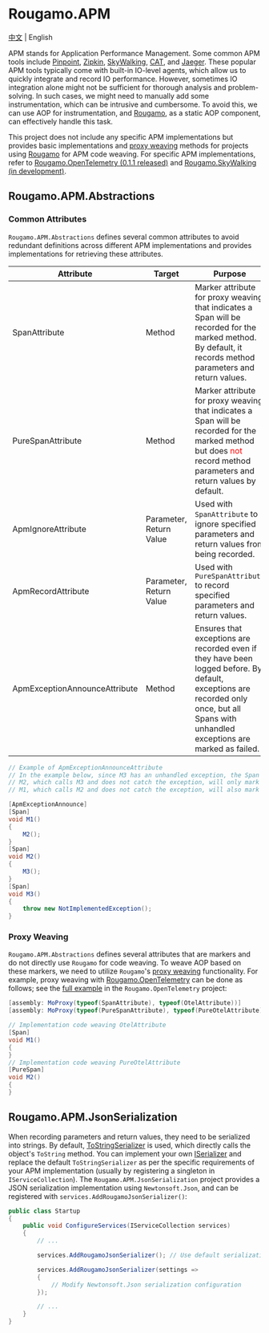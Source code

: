 # Rougamo.APM

[中文](https://github.com/inversionhourglass/Rougamo.APM/blob/master/README.md) | English

APM stands for Application Performance Management. Some common APM tools include [Pinpoint](https://github.com/pinpoint-apm/pinpoint), [Zipkin](https://github.com/openzipkin/zipkin), [SkyWalking](https://github.com/apache/skywalking), [CAT](https://github.com/dianping/cat), and [Jaeger](https://github.com/jaegertracing/jaeger). These popular APM tools typically come with built-in IO-level agents, which allow us to quickly integrate and record IO performance. However, sometimes IO integration alone might not be sufficient for thorough analysis and problem-solving. In such cases, we might need to manually add some instrumentation, which can be intrusive and cumbersome. To avoid this, we can use AOP for instrumentation, and [Rougamo](https://github.com/inversionhourglass/Rougamo), as a static AOP component, can effectively handle this task.

This project does not include any specific APM implementations but provides basic implementations and [proxy weaving](#代理织入) methods for projects using [Rougamo](https://github.com/inversionhourglass/Rougamo) for APM code weaving. For specific APM implementations, refer to [Rougamo.OpenTelemetry (0.1.1 released)](https://github.com/inversionhourglass/Rougamo.OpenTelemetry) and [Rougamo.SkyWalking (in development)](https://github.com/inversionhourglass/Rougamo.Skywalking).

## Rougamo.APM.Abstractions

### Common Attributes

`Rougamo.APM.Abstractions` defines several common attributes to avoid redundant definitions across different APM implementations and provides implementations for retrieving these attributes.

| Attribute                  | Target      | Purpose                                                                                                        |
|----------------------------|-------------|----------------------------------------------------------------------------------------------------------------|
| SpanAttribute              | Method       | Marker attribute for proxy weaving that indicates a Span will be recorded for the marked method. By default, it records method parameters and return values. |
| PureSpanAttribute          | Method       | Marker attribute for proxy weaving that indicates a Span will be recorded for the marked method but does <font color=red>not</font> record method parameters and return values by default. |
| ApmIgnoreAttribute         | Parameter, Return Value | Used with `SpanAttribute` to ignore specified parameters and return values from being recorded.              |
| ApmRecordAttribute         | Parameter, Return Value | Used with `PureSpanAttribute` to record specified parameters and return values.                                  |
| ApmExceptionAnnounceAttribute | Method    | Ensures that exceptions are recorded even if they have been logged before. By default, exceptions are recorded only once, but all Spans with unhandled exceptions are marked as failed. |

```csharp
// Example of ApmExceptionAnnounceAttribute
// In the example below, since M3 has an unhandled exception, the Span on M3 will record the exception and mark its status as failed.
// M2, which calls M3 and does not catch the exception, will only mark its Span as failed without recording the exception because M3 has already recorded it.
// M1, which calls M2 and does not catch the exception, will also mark its Span as failed and will record the exception information due to the addition of ApmExceptionAnnounceAttribute.

[ApmExceptionAnnounce]
[Span]
void M1()
{
    M2();
}
[Span]
void M2()
{
    M3();
}
[Span]
void M3()
{
    throw new NotImplementedException();
}
```

### Proxy Weaving

`Rougamo.APM.Abstractions` defines several attributes that are markers and do not directly use `Rougamo` for code weaving. To weave AOP based on these markers, we need to utilize `Rougamo`'s [proxy weaving](https://github.com/inversionhourglass/Rougamo/blob/master/README.md#attribute%E4%BB%A3%E7%90%86%E7%BB%87%E5%85%A5moproxyattribute) functionality. For example, proxy weaving with [Rougamo.OpenTelemetry](https://github.com/inversionhourglass/Rougamo.OpenTelemetry) can be done as follows; see the [full example](https://github.com/inversionhourglass/Rougamo.OpenTelemetry/blob/master/test/sample/Rougamo.OpenTelemetryJaegerTest.AspNetCore/Utils/RandomUtils.cs) in the `Rougamo.OpenTelemetry` project:

```csharp
[assembly: MoProxy(typeof(SpanAttribute), typeof(OtelAttribute))]
[assembly: MoProxy(typeof(PureSpanAttribute), typeof(PureOtelAttribute))]

// Implementation code weaving OtelAttribute
[Span]
void M1()
{
}
// Implementation code weaving PureOtelAttribute
[PureSpan]
void M2()
{
}
```

## Rougamo.APM.JsonSerialization

When recording parameters and return values, they need to be serialized into strings. By default, [ToStringSerializer](https://github.com/inversionhourglass/Rougamo.APM/blob/master/src/Rougamo.APM.Abstractions/Rougamo/APM/Serialization/ToStringSerializer.cs) is used, which directly calls the object's `ToString` method. You can implement your own [ISerializer](https://github.com/inversionhourglass/Rougamo.APM/blob/master/src/Rougamo.APM.Abstractions/Rougamo/APM/Serialization/ToStringSerializer.cs) and replace the default `ToStringSerializer` as per the specific requirements of your APM implementation (usually by registering a singleton in `IServiceCollection`). The `Rougamo.APM.JsonSerialization` project provides a JSON serialization implementation using `Newtonsoft.Json`, and can be registered with `services.AddRougamoJsonSerializer()`:

```csharp
public class Startup
{
    public void ConfigureServices(IServiceCollection services)
    {
        // ...

        services.AddRougamoJsonSerializer(); // Use default serialization configuration

        services.AddRougamoJsonSerializer(settings =>
        {
            // Modify Newtonsoft.Json serialization configuration
        });

        // ...
    }
}
```